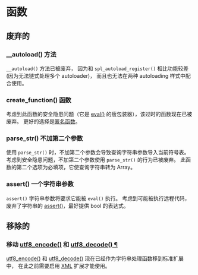 # 函数

## 废弃的

### __autoload() 方法

`__autoload()` 方法已被废弃， 因为和 `spl_autoload_register()` 相比功能较差 (因为无法链式处理多个 autoloader)， 而且也无法在两种 autoloading 样式中配合使用。

### create_function() 函数

考虑到此函数的安全隐患问题（它是 [eval()](https://www.php.net/manual/zh/function.eval.php) 的瘦包装器），该过时的函数现在已被废弃。 更好的选择是[匿名函数](https://www.php.net/manual/zh/functions.anonymous.php)。

### parse_str() 不加第二个参数

使用 `parse_str()` 时，不加第二个参数会导致查询字符串参数导入当前符号表。 考虑到安全隐患问题，不加第二个参数使用 `parse_str()` 的行为已被废弃。 此函数的第二个选项为必填项，它使查询字符串转为 Array。

### assert() 一个字符串参数

`assert()` 字符串参数将要求它能被 `eval()` 执行。 考虑到可能被执行远程代码，废弃了字符串的 [assert()](https://www.php.net/manual/zh/function.assert.php)，最好提供 bool 的表达式。

## 移除的

### 移动 [utf8_encode()](https://www.php.net/manual/zh/function.utf8-encode.php) 和 [utf8_decode()](https://www.php.net/manual/zh/function.utf8-decode.php)[ ¶](https://www.php.net/manual/zh/migration72.other-changes.php#migration72.other-changes.utf8_-functions-to-ext-standard)

[utf8_encode()](https://www.php.net/manual/zh/function.utf8-encode.php) 和 [utf8_decode()](https://www.php.net/manual/zh/function.utf8-decode.php) 现在已经作为字符串处理函数移到标准扩展中， 在此之前需要启用 [XML](https://www.php.net/manual/zh/book.xml.php) 扩展才能使用。